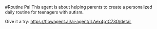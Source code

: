 #Routine Pal
This agent is about helping parents to create a personalized daily routine for teenagers with autism.

Give it a try: https://flowagent.ai/ai-agent/ILAex4p1C73O/detail
